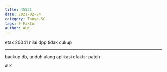 ```yaml
---
title: 45531
date: 2021-02-24
category: Tanya-SC
tags: E-Faktur
author: ALK
---
```


etax 20041 nilai dpp tidak cukup

---

backup db, unduh ulang aplikasi efaktur patch

`ALK`

